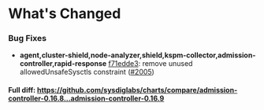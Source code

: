# What's Changed

### Bug Fixes
- **agent,cluster-shield,node-analyzer,shield,kspm-collector,admission-controller,rapid-response** [f71edde3](https://github.com/sysdiglabs/charts/commit/f71edde32e4f1894bf015b94fe55f4d720b79513): remove unused allowedUnsafeSysctls constraint ([#2005](https://github.com/sysdiglabs/charts/issues/2005))
#### Full diff: https://github.com/sysdiglabs/charts/compare/admission-controller-0.16.8...admission-controller-0.16.9
